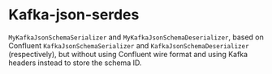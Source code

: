 # Kafka-json-serdes
`MyKafkaJsonSchemaSerializer` and `MyKafkaJsonSchemaDeserializer`, based on Confluent `KafkaJsonSchemaSerializer` and `KafkaJsonSchemaDeserializer` (respectively), but without using Confluent wire format and using Kafka headers instead to store the schema ID.
